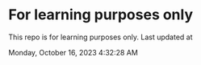 # For learning purposes only
This repo is for learning purposes only.
Last updated at

Monday, October 16, 2023 4:32:28 AM

